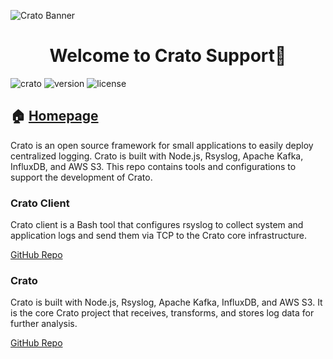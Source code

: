 ![Crato Banner](https://i.imgur.com/cfeEUFu.png)

<h1 align="center">Welcome to Crato Support👋</h1>

![crato](https://img.shields.io/badge/Crato-%F0%9F%93%A6-1e4470?style=plastic) 
![version](https://img.shields.io/badge/version-0.7.0-1e4470?style=plastic) 
![license](https://img.shields.io/github/license/crato-logging/crato?color=1e4470&style=plastic)

## 🏠 [Homepage](http://bit.ly/2TJckpZ)

Crato is an open source framework for small applications to easily deploy centralized logging. Crato is built with Node.js, Rsyslog, Apache Kafka, InfluxDB, and AWS S3. This repo contains tools and configurations to support the development of Crato.

### Crato Client

Crato client is a Bash tool that configures rsyslog to collect system and application logs and send them via TCP to the Crato core infrastructure.

[GitHub Repo](https://github.com/crato-logging/crato-client)

### Crato

Crato is built with Node.js, Rsyslog, Apache Kafka, InfluxDB, and AWS S3. It is the core Crato project that receives, transforms, and stores log data for further analysis.

[GitHub Repo](https://github.com/crato-logging/crato)
